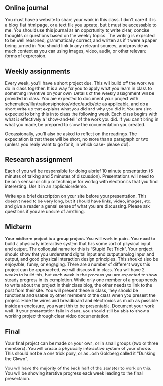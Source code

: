 ## Online journal
You must have a website to share your work in this class. I don't care if it is a blog, flat html page, or a text file you update, but it must be accessable to me. You should use this journal as an opportunity to write clear, concise thoughts or questions based on the weekly topics. The writing is expected to be well reasoned, grammatically correct, and written as if it were a paper being turned in. You should link to any relevant sources, and provide as much context as you can using images, video, audio, or other relevant forms of expression.

## Weekly assignments
Every week, you'll have a short project due. This will build off the work we do in class together. It is a way for you to apply what you learn in class to something inventive on your own. Details of the weekly assignment will be provided in class. You are expected to document your project with schematics/illustrations/photos/video/audio/etc as applicable, and do a short write up that explains what you did and why you did it. You are also expected to bring this in to class the following week. Each class begins with what is effectively a 'show-and-tell' of the work you did. If you can't bring in what you made, be prepared to show the documentation you created.

Occassionally, you'll also be asked to reflect on the readings. The expectation is that these will be short, no more than a paragraph or two (unless you really want to go for it, in which case- please do!).

## Research assignment
Each of you will be responsible for doing a brief 10 minute presentation (5 minutes of talking and 5 minutes of discussion). Presentations will need to be on a sensor or chip or technique for workig with electronics that you find interesting. Use it in an applicaion/demo.

Write up a brief description on your site before your presentation. This doesn't need to be very long, but it should have links, video, images, etc. and give a reader a genral sense of what you are discussing. Please ask questions if you are unsure of anything.

## Midterm
Your midterm project is a group project. You will work in pairs. You need to build a physically interactive system that has some sort of physical input and output. The colloquial name for this is “Stupid Pet Trick”. Your project should show that you understand digital input and output,analog input and output, and good physical interaction design principles. This shoukd also be enjoyable, funny, or engaging. There are a number of different ways this project can be approached, we will discuss it in class. You will have 2 weeks to build this, but each week in the process you are expected to show steady progress in its completion. While only one member of a group needs to write about the project in their class blog, the other needs to link to the post from their site. You will present these in class, they should be functional and usable by other members of the class when you present the project. Hide the wires and breadboard and electronics as much as possible inside an enclosure, you want this to be presentable. Document your work well. If your presentation fails in class, you should still be able to show a working project through clear video documentation.

## Final
Your final project can be made on your own, or in small groups (two or three members). You will create a physically interactive system of your choice. This should not be a one trick pony, or as Josh Goldberg called it "Dunking the Clown".

You will have the majority of the back half of the semster to work on this. You will be showing iterative progress each week leading to the final presentaion.